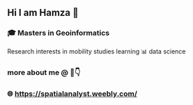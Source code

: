 ## Hi I am Hamza 👋
### 🎓 Masters in Geoinformatics 

  Research interests in mobility studies
  learning 📊 data science

### more about me @ 🔗👇

### 🌐 https://spatialanalyst.weebly.com/
